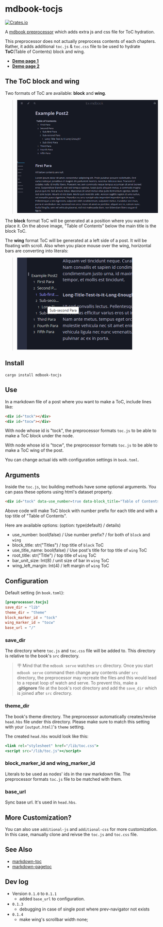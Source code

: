 # mdbook-tocjs

[![Crates.io](https://img.shields.io/crates/v/mdbook-tocjs)](https://crates.io/crates/mdbook-tocjs)

A [mdbook preprocessor](https://rust-lang.github.io/mdBook/format/configuration/preprocessors.html) which adds extra js and css file for ToC hydration.

This preprocessor does not actually preprocess contents of each chapters. Rather, it adds additional `toc.js` & `toc.css` file to be used to hydrate **ToC**(Table of Contents) block and wing.

* [**Demo page 1**](https://acheul.github.io/mdbook-collectors/posts/toc1.html)
* [**Demo page 2**](https://acheul.github.io/mdbook-collectors/posts/toc2.html)


## The ToC block and wing
Two formats of ToC are available: **block** and **wing**.
> <img src="./assets/imgs/toc.png">

The **block** format ToC will be generated at a position where you want to place it. On the above image, "Table of Contents" below the main title is the block ToC.

The **wing** format ToC will be generated at a left side of a post. It will be floating with scroll. Also when you place mouse over the wing, horizontal bars are converting into literals:
> <img src="./assets/imgs/toc2.png">


## Install
```
cargo install mdbook-tocjs
```

## Use
In a markdown file of a post where you want to make a ToC, include lines like:
```html
<div id="tock"></div>
<div id="tocw"></div>
```

With node whose id is "tock", the preprocessor formats `toc.js` to be able to make a ToC block under the node.

With node whose id is "tocw", the preprocessor formats `toc.js` to be able to make a ToC wing of the post.

You can change actual ids with configuration settings in `book.toml`.

## Arguments
Inside the `toc.js`, toc building methods have some optional arguments. You can pass these options using html's dataset property.

```md
<div id="tock" data-use_number=true data-block_title="Table of Contents"></div>
```
Above code will make ToC block with number prefix for each title and with a top title of "Table of Contents".

Here are available options: (option: type(default) / details)
* use_number: bool(false) / Use number prefix? / for both of `block` and `wing`
* block_title: str("Titles") / top title of `block` ToC
* use_title_name: bool(false) / Use post's title for top title of `wing` ToC
* root_title: str("Title") / top title of `wing` ToC
* bar_unit_size: Int(8) / unit size of bar in `wing` ToC
* wing_left_margin: Int(4) / left margin of `wing` ToC


## Configuration
Default setting (in `book.toml`):
```toml
[preprocessor.tocjs]
save_dir = "lib"
theme_dir = "theme"
block_marker_id = "tock"
wing_marker_id = "tocw"
base_url = "/"
```
### save_dir
The directory where `toc.js` and `toc.css` file will be added to.
This directory is relative to the book's `src` directory.

> 🪧 Mind that the `mdbook serve` watches `src` directory. Once you start `mdbook serve` command then change any contents under `src` directory, the preprocessor may recreate the files and this would lead to a repeat loop of watch and serve. To prevent this, make a **.gitignore** file at the book's root directory and add the `save_dir` which is joined after `src` directory.

### theme_dir
The book's theme directory. The preprocessor automatically creates/revise `head.hbs` file under this directory. Please make sure to match this setting with your `[output.html]`'s `theme` setting.

The created `head.hbs` would look like this:
```hbs
<link rel="stylesheet" href="/lib/toc.css">
<script src="/lib/toc.js"></script>
```

### block_marker_id and wing_marker_id
Literals to be used as nodes' ids in the raw markdown file. The preprocessor formats `toc.js` file to be matched with them.

### base_url
Sync base url. It's used in `head.hbs`.

## More Customization?
You can also use `additional-js` and `additional-css` for more customization. In this case, manually clone and reivse the `toc.js` and `toc.css` file.

## See Also
* [markdown-toc](https://crates.io/crates/markdown-toc)
* [markdown-pagetoc](https://crates.io/crates/mdbook-pagetoc)

## Dev log
* Version `0.1.0` to `0.1.1`
  * added `base_url` to configuration.
* `0.1.3`
  * debugging in case of single post where prev-navigator not exists
* `0.1.4`
  * make wing's scrollbar width none;